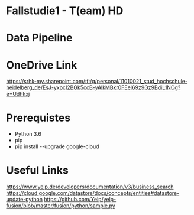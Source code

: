 # Fallstudie1 - T(eam) HD

# Data Pipeline

# OneDrive Link
https://srhk-my.sharepoint.com/:f:/g/personal/11010021_stud_hochschule-heidelberg_de/EsJ-yxpcI2BGk5ccB-yAlkMBkr0FEeI69z9Gz9BdiL1NCg?e=Udhkxj

# Prerequistes
 - Python 3.6
 - pip
 - pip install --upgrade google-cloud

# Useful Links
https://www.yelp.de/developers/documentation/v3/business_search
https://cloud.google.com/datastore/docs/concepts/entities#datastore-update-python
https://github.com/Yelp/yelp-fusion/blob/master/fusion/python/sample.py